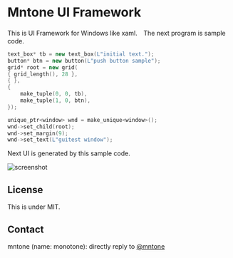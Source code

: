 # Mntone UI Framework

This is UI Framework for Windows like xaml.　The next program is sample code.

```C++
text_box* tb = new text_box(L"initial text.");
button* btn = new button(L"push button sample");
grid* root = new grid(
{ grid_length(), 28 },
{ },
{
	make_tuple(0, 0, tb),
	make_tuple(1, 0, btn),
});

unique_ptr<window> wnd = make_unique<window>();
wnd->set_child(root);
wnd->set_margin(9);
wnd->set_text(L"guitest window");
```

Next UI is generated by this sample code.

![screenshot](https://github.com/mntone/MntoneUIFramework/blob/master/screenshot.png)

## License

This is under MIT.

## Contact

mntone (name: monotone): directly reply to [@mntone](https://twitter.com/mntone/)